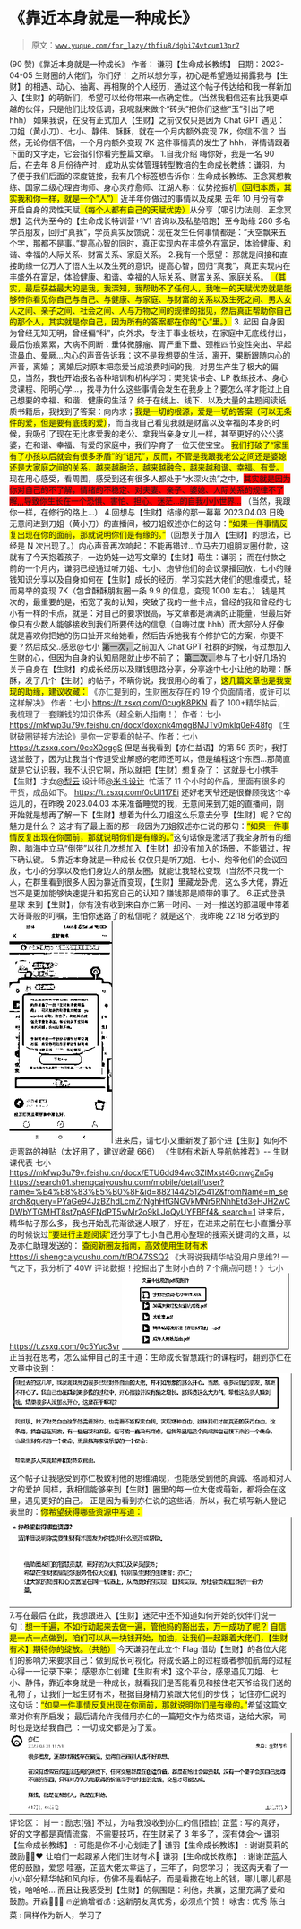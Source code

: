 # 《靠近本身就是一种成长》

> 原文：[`www.yuque.com/for_lazy/thfiu8/dgbi74vtcum13pr7`](https://www.yuque.com/for_lazy/thfiu8/dgbi74vtcum13pr7)

<ne-h2 id="a28d4a47" data-lake-id="a28d4a47"><ne-heading-ext><ne-heading-anchor></ne-heading-anchor><ne-heading-fold></ne-heading-fold></ne-heading-ext><ne-heading-content><ne-text id="uf82153ec">(90 赞)《靠近本身就是一种成长》</ne-text></ne-heading-content></ne-h2> <ne-p id="u219a4d6c" data-lake-id="u219a4d6c"><ne-text id="ud76e59c9">作者： 谦羽【生命成长教练】</ne-text></ne-p> <ne-p id="u1cdc89b5" data-lake-id="u1cdc89b5"><ne-text id="u7dc19957">日期：2023-04-05</ne-text></ne-p> <ne-p id="ud8e5eb61" data-lake-id="ud8e5eb61"><ne-text id="u071df63c">生财圈的大佬们，你们好！</ne-text></ne-p> <ne-p id="ucea288f5" data-lake-id="ucea288f5"><ne-text id="uff0ce6a0">之所以想分享，初心是希望通过揭露我与【生财】的相遇、动心、抽离、再相聚的个人经历，通过这个帖子传达给和我一样新加入【生财】的萌新们，希望可以给你带来一点确定性。（当然我相信还有比我更卓越的伙伴，只是他们比较低调，我呢就来做个“砖头”把你们这些“玉”引出了吧 hhh）</ne-text></ne-p> <ne-p id="u3eb94ac3" data-lake-id="u3eb94ac3"><ne-text id="u27b98cde">如果我说，在没有正式加入【生财】之前仅仅只是因为 Chat GPT 遇见：刀姐（黄小刀）、七小、静伟、酥酥，就在一个月内额外变现 7K，你信不信？</ne-text></ne-p> <ne-p id="ua9c1538e" data-lake-id="ua9c1538e"><ne-text id="u5a424e4b">当然，无论你信不信，一个月内额外变现 7K 这件事情真的发生了 hhh，详情请跟着下面的文字走，它会指引你看完整篇文章。</ne-text></ne-p> <ne-h1 id="2ec3d72f" data-lake-id="2ec3d72f"><ne-heading-ext><ne-heading-anchor></ne-heading-anchor><ne-heading-fold></ne-heading-fold></ne-heading-ext><ne-heading-content><ne-text id="u6722a226" ne-bold="true">1.自我介绍</ne-text></ne-heading-content></ne-h1> <ne-p id="u15bfff0f" data-lake-id="u15bfff0f"><ne-text id="uf0449958">嗨你好，我是一名 90 后，在去年 8 月份待产时，成功从实体管理转型教培的生命成长教练：谦羽，为了便于我们后面的深度链接，我有几个标签想告诉你：生命成长教练、正念冥想教练、国家二级心理咨询师、身心灵疗愈师、江湖人称：优势挖掘机</ne-text><ne-text id="u185041cf" style="background-color: rgb(255, 255, 0);">（回归本质，其实我和你一样，就是一个“人”）</ne-text></ne-p> <ne-p id="u20d77c7d" data-lake-id="u20d77c7d"><ne-text id="u67f8c44f">近半年你做过的事情以及成果</ne-text></ne-p> <ne-p id="ud9ff9f4d" data-lake-id="ud9ff9f4d"><ne-text id="u84c3b298">去年 10 月份有幸开启自身的灵性天赋</ne-text><ne-text id="ub27e5e66" style="background-color: rgb(255, 255, 0);">（每个人都有自己的天赋优势）</ne-text><ne-text id="u7e452c7c">从分享【吸引力法则、正念冥想】迭代为至今的【生命成长特训营+1V1 咨询以及私塾陪跑】至今助缘 260 多名学员朋友，回归“真我”，学员真实反馈说：现在发生任何事情都是：“天空飘来五个字，那都不是事。”提高心智的同时，真正实现内在丰盛外在富足，体验健康、和谐、幸福的人际关系、财富关系、家庭关系。</ne-text></ne-p> <ne-h1 id="90516629" data-lake-id="90516629"><ne-heading-ext><ne-heading-anchor></ne-heading-anchor><ne-heading-fold></ne-heading-fold></ne-heading-ext><ne-heading-content><ne-text id="uba5fe93c" ne-bold="true">2.我有一个愿望：</ne-text></ne-heading-content></ne-h1> <ne-p id="ua2765ca0" data-lake-id="ua2765ca0"><ne-text id="ua65e7905">那就是间接和直接助缘一亿万人了悟人生以及生死的意识，提高心智，回归“真我”，真正实现内在丰盛外在富足，体验健康、和谐、幸福的人际关系、财富关系、家庭关系。</ne-text></ne-p> <ne-p id="ub8fa4963" data-lake-id="ub8fa4963"><ne-text id="ucc568b98" style="background-color: rgb(255, 255, 0);">（其实，最后获益最大的是我，我深知，我帮助不了任何人，我唯一的天赋优势就是能够带你看见你自己与自己、与健康、与家庭、与财富的关系以及生死之间、男人女人之间、亲子之间、社会之间、人与万物之间的规律的拙见，然后真正帮助你自己的那个人，其实就是你自己，因为所有的答案都在你的“心”里。）</ne-text></ne-p> <ne-p id="u90385ded" data-lake-id="u90385ded"><ne-text id="ud0c52fa6" ne-bold="true">3. 起因</ne-text></ne-p> <ne-p id="u7e14c784" data-lake-id="u7e14c784"><ne-text id="u574a7b80">自身因为曾经无知无明，曾经偏“科”，向外求，专注于事业板块，在家庭中无底线付出，最后伤痕累累，大病不间断：垂体微腺瘤、胃严重下垂、颈椎四节变性突出、早起流鼻血、晕厥...内心的声音告诉我：这不是我想要的生活，离开，果断跟随内心的声音，离婚；</ne-text></ne-p> <ne-p id="u3500b460" data-lake-id="u3500b460"><ne-text id="u2d1e765b">离婚后对原本把恋爱当成浪费时间的我，对男生产生了极大的偏见，当然，我也开始报名各种培训和机构学习：樊凳读书会、LP 教练技术、身心灵课程、阳明心学...，找寻为什么这些事情会发生在我身上？要怎么样才能过上自己想要的幸福、和谐、健康的生活？</ne-text></ne-p> <ne-p id="u5bb1ada1" data-lake-id="u5bb1ada1"><ne-text id="ucbf84ba1">终于在线上、线下、以及大量的主题阅读纸质书籍后，我找到了答案：向内求；</ne-text><ne-text id="u611e4189" style="background-color: rgb(255, 255, 0);">我是一切的根源，爱是一切的答案（可以无条件的爱，但是要有底线的爱）</ne-text><ne-text id="ucf2d7fb8">，而当我自己看见我就是财富以及幸福的本身的时候，我吸引了现在无比疼爱我的老公、拿我当亲身女儿一样，甚至更好的公公婆婆，在和谐、幸福、有爱的家庭中，我们孕育了一位天使宝宝。</ne-text></ne-p> <ne-p id="udd9e057c" data-lake-id="udd9e057c"><ne-text id="ub26e9dcf" style="background-color: rgb(255, 255, 0);">我们打破了“家里有了小孩以后就会有很多矛盾”的“诅咒”，反而，不管是我跟我老公之间还是婆媳还是大家庭之间的关系，越来越融洽，越来越融合，越来越和谐、幸福、有爱。</ne-text></ne-p> <ne-p id="u8b05defd" data-lake-id="u8b05defd"><ne-text id="u97aec9a5">现在用心感受，看周围，感受到还有很多人都处于“水深火热”之中，</ne-text><ne-text id="u68826fe6" style="background-color: rgb(255, 0, 0);">其实就是因为你对自己的不了解，情绪的不稳定、对夫妻、亲子、婆媳、人际关系的规律不了解,,,导致你生长在一个恐惧、害怕、担心、迷茫...的自我小小世界...</ne-text></ne-p> <ne-p id="u3aa1bcc6" data-lake-id="u3aa1bcc6"><ne-text id="u76c4a289">（当然，我跟你一样，在修行的路上...）</ne-text></ne-p> <ne-h1 id="0d8c0a20" data-lake-id="0d8c0a20"><ne-heading-ext><ne-heading-anchor></ne-heading-anchor><ne-heading-fold></ne-heading-fold></ne-heading-ext><ne-heading-content><ne-text id="ub03a4832" ne-bold="true">4.回想与【生财】结缘的那一幕幕</ne-text></ne-heading-content></ne-h1> <ne-p id="u3ae1149b" data-lake-id="u3ae1149b"><ne-text id="u7e543609">2023.04.03 日晚无意间进到刀姐（黄小刀）的直播间，被刀姐叙述亦仁的这句：</ne-text><ne-text id="u864d90b6" style="background-color: rgb(255, 255, 0);">“如果一件事情反复出现在你的面前，那就说明你们是有缘的。”</ne-text><ne-text id="u7ebad444">（回想关于加入【生财】的想法，已经是 N 次出现了。）内心声音再次响起：不能再错过...立马去刀姐朋友圈付款，这就有了今天抱着孩子，一边奶娃一边写文章的【生财】萌生：谦羽；</ne-text></ne-p> <ne-p id="ufcc4467a" data-lake-id="ufcc4467a"><ne-text id="ufa3dfc29">而在付款之前的一个月内，谦羽已经通过听刀姐、七小、炮爷他们的会议录播回放，七小的赚钱知识分享以及自身如何在【生财】成长的经历，学习实践大佬们的思维模式，轻而易举的变现 7K（包含酥酥朋友圈一条 9.9 的信息，变现 1000 左右。）</ne-text></ne-p> <ne-p id="u96acf4b4" data-lake-id="u96acf4b4"><ne-text id="uc92b1fe3">钱是其次的，最重要的是，拓宽了我的认知，突破了我的一些卡点，曾经的我和曾经的七小有一样的卡点，就是：对自己的要求很高，写文章都是满满的正能量，但最后好像只有少数人能够接收到我们所要传达的信息（自嗨过度 hhh）而大部分人好像就是喜欢你把她的伤口扯开来给她看，然后告诉她我有个修护它的方案，你要不要？然后成交..感恩@七小</ne-text></ne-p> <ne-p id="uf852403a" data-lake-id="uf852403a"><ne-text id="u3d7f0c0c" style="background-color: rgb(192, 192, 192);">第一次，</ne-text><ne-text id="ud04ee960">之前加入 Chat GPT 社群的时候，有过想加入生财的心，但因为自身的认知局限就止步不前了；</ne-text></ne-p> <ne-p id="ua026a32d" data-lake-id="ua026a32d"><ne-text id="u61e82e6c" style="background-color: rgb(192, 192, 192);">第二次，</ne-text><ne-text id="uf5d77b6d">参与了七小好几场的关于自身在【生财】的成长经历以及赚钱思路分享，分享途中七小让他的助理：酥酥，发了几个【生财】的帖子，不瞒你说，我很用心的看了，</ne-text><ne-text id="u308b5760" style="background-color: rgb(255, 255, 0);">这几篇文章也是我变现的助缘，建议收藏：</ne-text></ne-p> <ne-p id="u521c4286" data-lake-id="u521c4286"><ne-text id="u9b8fc285" style="background-color: rgb(255, 255, 255); color: rgb(47, 48, 52);">《亦仁提到的，生财圈友存在的 19 个负面情绪，或许可以这样解决》 作者：七小</ne-text></ne-p> <ne-p id="u6f868e36" data-lake-id="u6f868e36">[<ne-text id="u00be43ac" ne-underline="true">https://t.zsxq.com/0cugK8PKN</ne-text>](https://t.zsxq.com/0cugK8PKN)</ne-p> <ne-p id="u3fbbcb1c" data-lake-id="u3fbbcb1c"><ne-text id="u2d3643e9" style="background-color: rgb(255, 255, 255); color: rgb(47, 48, 52);">看了 100+精华帖后，我梳理了一套赚钱的知识体系（超全新人指南！）作者：七小</ne-text></ne-p> <ne-p id="u745e4f76" data-lake-id="u745e4f76">[<ne-text id="u3ced66a0" ne-underline="true">https://mkfwp3u79v.feishu.cn/docx/doxcnk4mqgBMJTv0mklq0eR48fg</ne-text>](https://mkfwp3u79v.feishu.cn/docx/doxcnk4mqgBMJTv0mklq0eR48fg)</ne-p> <ne-p id="u02a5c645" data-lake-id="u02a5c645"><ne-text id="uf56d43cf" style="background-color: rgb(255, 255, 255); color: rgb(47, 48, 52);">《生财破圈链接方法论》是你一定要看的帖子。作者：七小</ne-text></ne-p> <ne-p id="u0b359e5f" data-lake-id="u0b359e5f">[<ne-text id="ub135aebe" ne-underline="true">https://t.zsxq.com/0ccX0eggS</ne-text>](https://t.zsxq.com/0ccX0eggS)</ne-p> <ne-p id="ud1f720ca" data-lake-id="ud1f720ca"><ne-text id="u0ce00901">但是当我看到【亦仁益语】的第 59 页时，我打退堂鼓了，因为让我当个传道受业解惑的老师还可以，但是编程这个东西...那简直就是它认识我，我不认识它啊，所以就把【生财】想复杂了：</ne-text></ne-p> <ne-p id="u6968d9b3" data-lake-id="u6968d9b3"><ne-text id="ue98aa389">这就是七小携手【</ne-text><ne-text id="u4775a853" style="background-color: rgb(255, 255, 255); color: rgb(47, 48, 52);">生财】才女</ne-text>[<ne-text id="u33bf658e">@梨云</ne-text>](https://wx.zsxq.com/dweb2/index/footprint/28512141521841)<ne-text id="u1e3df2e2" style="background-color: rgb(255, 255, 255); color: rgb(47, 48, 52);"> 设计师</ne-text>[<ne-text id="uafdad9e8">@米斗设计</ne-text>](https://wx.zsxq.com/dweb2/index/footprint/421844155555548)<ne-text id="u401d2d72" style="background-color: rgb(255, 255, 255); color: rgb(47, 48, 52);">  忙活了 11 个小时的作品，里面有很多的干货，成品如下。</ne-text></ne-p> <ne-p id="u31f8af10" data-lake-id="u31f8af10">[<ne-text id="ud9730303" ne-underline="true">https://t.zsxq.com/0cUI117Ei</ne-text>](https://t.zsxq.com/0cUI117Ei)</ne-p> <ne-p id="ucec84e09" data-lake-id="ucec84e09"><ne-text id="u10d1f14c">还好老天爷还是很眷顾我这个幸运儿的，在昨晚 2023.04.03 本来准备睡觉的我，无意间来到刀姐的直播间，刚开始就是想再了解一下【生财】想着为什么刀姐这么乐意去分享【生财】呢？它的魅力是什么？ 这才有了最上面的那一段因为刀姐叙述亦仁说的那句：</ne-text><ne-text id="uc82199d0" style="background-color: rgb(255, 255, 0);">“如果一件事情反复出现在你面前，那就说明你们是有缘的。”</ne-text><ne-text id="u68cd6e43">这句话像是激活了我全身所有的细胞，脑海中立马“倒带”以往几次想加入【生财】却没有加入的场景，不能错过，按下确认键。</ne-text></ne-p> <ne-h1 id="a6121193" data-lake-id="a6121193"><ne-heading-ext><ne-heading-anchor></ne-heading-anchor><ne-heading-fold></ne-heading-fold></ne-heading-ext><ne-heading-content><ne-text id="uac11eca0" ne-bold="true">5.靠近本身就是一种成长</ne-text></ne-heading-content></ne-h1> <ne-p id="u833f1e20" data-lake-id="u833f1e20"><ne-text id="u36c27fab">仅仅只是听刀姐、七小、炮爷他们的会议回放，七小的分享以及他们身边人的朋友圈，就能让我轻松变现（当然不只我一个人，在群里看到很多人因为靠近而变现，【生财】里藏龙卧虎，这么多大佬，靠近岂不是更加能够快速提升和拓宽自己的认知？赚钱那是顺带的事了。</ne-text></ne-p> <ne-h1 id="2ed7dcdb" data-lake-id="2ed7dcdb"><ne-heading-ext><ne-heading-anchor></ne-heading-anchor><ne-heading-fold></ne-heading-fold></ne-heading-ext><ne-heading-content><ne-text id="u7062100c" ne-bold="true">6.正式登录星球</ne-text></ne-heading-content></ne-h1> <ne-p id="u91e6b419" data-lake-id="u91e6b419"><ne-text id="u7eaec41d">来到【生财】，你有没有收到来自亦仁第一时间、一对一推送的那温暖中带着大哥哥般的叮嘱，生怕你迷路了的私信呢？</ne-text></ne-p> <ne-p id="ua4bb68c0" data-lake-id="ua4bb68c0"><ne-text id="ub7b7eb18">就是这个，我昨晚 22:18 分收到的</ne-text></ne-p> <ne-p id="u1db26fe2" data-lake-id="u1db26fe2"><ne-card data-card-name="image" data-card-type="inline" id="kfqrc" data-event-boundary="card">![](img/59cc7ce86b1412b66218582081069191.png)</ne-card></ne-p> <ne-p id="ubc260635" data-lake-id="ubc260635"><ne-text id="u683b80d2">进来后，请七小又重新发了那个进【生财】如何不走弯路的神贴（太好用了，建议收藏 666）</ne-text></ne-p> <ne-p id="uab9e004c" data-lake-id="uab9e004c"><ne-text id="uaf7c573b">《生财有术新人导航帖推荐》-- 生财课代表 七小</ne-text></ne-p> <ne-p id="ue8655dc8" data-lake-id="ue8655dc8">[<ne-text id="uc18018d2" ne-underline="true">https://mkfwp3u79v.feishu.cn/docx/ETU6dd94wo3ZlMxst46cnwgZn5g</ne-text>](https://mkfwp3u79v.feishu.cn/docx/ETU6dd94wo3ZlMxst46cnwgZn5g)</ne-p> <ne-p id="u858e861a" data-lake-id="u858e861a">[<ne-text id="u001ee9b4" ne-underline="true">https://search01.shengcaiyoushu.com/mobile/detail/user?name=%E4%B8%83%E5%B0%8F&id=88214425125412&fromName=m_search&query=PYaGe94JzBZhdLcmZrNghHfGNGVkMNr5RNhhEtd3eHJH2wCDWbYTGMHT8st7pA9FNdPT5wMr2o9kLJoQyUYFBFf4&_search=1</ne-text>](https://search01.shengcaiyoushu.com/mobile/detail/user?name=%E4%B8%83%E5%B0%8F&id=88214425125412&fromName=m_search&query=PYaGe94JzBZhdLcmZrNghHfGNGVkMNr5RNhhEtd3eHJH2wCDWbYTGMHT8st7pA9FNdPT5wMr2o9kLJoQyUYFBFf4&_search=1)</ne-p> <ne-p id="ud3b545fa" data-lake-id="ud3b545fa"><ne-text id="u1ed6d25a">进来后，精华帖子那么多，我也开始乱花渐欲迷人眼了，好在，在进来之前在七小直播分享的时候说过</ne-text><ne-text id="ubd858298" style="background-color: rgb(255, 255, 0);">“要进行主题阅读”</ne-text><ne-text id="u6c067f3a">还分享了七小自己用心整理的搜索关键词的文章，以及亦仁助理发送的：</ne-text></ne-p> <ne-p id="u0c28ec9d" data-lake-id="u0c28ec9d"><ne-text id="u3a29e6dc" style="background-color: rgb(255, 255, 0);">查阅新圈友指南，高效使用生财有术</ne-text></ne-p> <ne-p id="u71d1baba" data-lake-id="u71d1baba">[<ne-text id="u89acb267" ne-underline="true">https://i.shengcaiyoushu.com/t/BOA7SSQ2</ne-text>](https://i.shengcaiyoushu.com/t/BOA7SSQ2)</ne-p> <ne-p id="u3c7d8980" data-lake-id="u3c7d8980"><ne-text id="u255e5593" style="background-color: rgb(255, 255, 255); color: rgb(47, 48, 52);">《大哥说我精华帖没用户思维?! 一气之下，我分析了 40W 评论数据！挖掘出了生财小白的 7 个痛点问题！》七小</ne-text></ne-p> <ne-p id="u09c0f7d7" data-lake-id="u09c0f7d7">[<ne-text id="u414cc02b" ne-underline="true">https://t.zsxq.com/0c5Yuc3vr</ne-text>](https://t.zsxq.com/0c5Yuc3vr)</ne-p> <ne-p id="ud7cae109" data-lake-id="ud7cae109"><ne-card data-card-name="image" data-card-type="inline" id="jOToX" data-event-boundary="card">![](img/a68b1e61ef90c81764054fba7486d567.png)</ne-card></ne-p> <ne-p id="u276b9c19" data-lake-id="u276b9c19"><ne-text id="u3d0f47ed">正当我在思考，怎么延伸自己的主干道：生命成长智慧践行的课程时，翻到亦仁在文章中说到：</ne-text></ne-p> <ne-p id="ud5103010" data-lake-id="ud5103010"><ne-card data-card-name="image" data-card-type="inline" id="nrep7" data-event-boundary="card">![](img/eee5de76af7df4238904a02ed443cd3a.png)</ne-card></ne-p> <ne-p id="ub4386539" data-lake-id="ub4386539"><ne-text id="uc0ce2427">这个帖子让我感受到亦仁极致利他的思维涌现，也能感受到他的真诚、格局和对人才的爱护</ne-text></ne-p> <ne-p id="ufc73c12d" data-lake-id="ufc73c12d"><ne-text id="ube3ce65d">同样，我相信能够来到【生财】圈里的每一位大佬或萌新，都将会在这里，遇见更好的自己。</ne-text></ne-p> <ne-p id="ua4a6992d" data-lake-id="ua4a6992d"><ne-text id="u71425af0">正是因为看到亦仁说的这些话，所以，我在填写新人登记表里的：</ne-text><ne-text id="ud86778ae" style="background-color: rgb(255, 255, 0);">你希望获得哪些资源中写道：</ne-text></ne-p> <ne-p id="u5aeaa243" data-lake-id="u5aeaa243"><ne-card data-card-name="image" data-card-type="inline" id="wIN0e" data-event-boundary="card">![](img/ae60385566000433f6c30b1ec18a1f5d.png)</ne-card></ne-p> <ne-h1 id="cd4ddc49" data-lake-id="cd4ddc49"><ne-heading-ext><ne-heading-anchor></ne-heading-anchor><ne-heading-fold></ne-heading-fold></ne-heading-ext><ne-heading-content><ne-text id="u69da8b1d" ne-bold="true">7.写在最后</ne-text></ne-heading-content></ne-h1> <ne-p id="u497fe4ef" data-lake-id="u497fe4ef"><ne-text id="u5f1b5d6e">在此，我想跟进入【生财】迷茫中还不知道如何开始的伙伴们说一句：</ne-text><ne-text id="u1d9f51ae" style="background-color: rgb(255, 255, 0);">想一千遍，不如行动起来去做一遍，管他妈的豁出去，万一成功了呢？</ne-text></ne-p> <ne-p id="uaa3a7796" data-lake-id="uaa3a7796"><ne-text id="uc75c796a" style="background-color: rgb(255, 255, 0);">自信是一点一点做到，咱们可以从一块钱开始，加油，让我们一起跟着大佬们，【生财有术】期待你的绽放。（共勉）</ne-text></ne-p> <ne-p id="u0ac42819" data-lake-id="u0ac42819"><ne-text id="u5b53af1c">今天谦羽在此立个 Flag 借助【生财】的各位大佬们的影响力来要求自己：做到成长可视化，将成长路上的过程或者参加航海的过程心得一一记录下来；</ne-text></ne-p> <ne-p id="uc2ff6b90" data-lake-id="uc2ff6b90"><ne-text id="u1f14d845">感恩亦仁创建【生财有术】这个平台，感恩遇见刀姐、七小、静伟，靠近本身就是一种成长，就看我们是否能看见和接住老天爷给我们送的礼物了，让我们一起生财有术，根据自身精力紧跟大佬们的步伐；</ne-text></ne-p> <ne-p id="u1853a706" data-lake-id="u1853a706"><ne-text id="u2f4e1e6d">记住亦仁说的这句话：</ne-text><ne-text id="u5ba4b9a8" style="background-color: rgb(255, 255, 0);">“如果一件事情反复出现在你面前，那就说明你们是有缘的。”</ne-text><ne-text id="u45683430">希望这篇文章对你有所启发；</ne-text></ne-p> <ne-p id="uaa3bab02" data-lake-id="uaa3bab02"><ne-text id="u869d1b90">最后请允许我借用亦仁的一篇短文作为结束语，送给大家，同时也是送给我自己 ：一切成交都是为了爱。</ne-text></ne-p> <ne-p id="uef398105" data-lake-id="uef398105"><ne-card data-card-name="image" data-card-type="inline" id="Ox0eX" data-event-boundary="card">![](img/a0f056c289060cc3929a1afc10f2c0e0.png)</ne-card></ne-p> <ne-hole id="uf67aa4e3" data-lake-id="uf67aa4e3"><ne-card data-card-name="hr" data-card-type="block" id="qilNr" data-event-boundary="card"><ne-p id="u019648ff" data-lake-id="u019648ff"><ne-text id="u6772c50f">评论区：</ne-text></ne-p> <ne-p id="u0955f1a4" data-lake-id="u0955f1a4"><ne-text id="u2c3a315c">肖一 : 励志[强]</ne-text> <ne-text id="uc8c3e40d">不过，为啥我没收到亦仁的信[捂脸]</ne-text> <ne-text id="u5a49d398">芷蓝 : 写的真好，好的文字都是真情流露，不需要技巧，在生财呆了 3 年多了，深有体会～</ne-text> <ne-text id="u7ca14866">谦羽【生命成长教练】 : 可能是你不小心划走了🤣</ne-text> <ne-text id="u663f6549">谦羽【生命成长教练】 : 谢谢莫莉的鼓励🥰😘❤️</ne-text> <ne-text id="ue5e9ee35">让咱们一起跟紧大佬们生财有术🥳</ne-text> <ne-text id="ucb645fec">谦羽【生命成长教练】 : 谢谢芷蓝大佬的鼓励，爱您</ne-text> <ne-text id="u588efd21">哇塞，芷蓝大佬太幸运了，三年了，向您学习；</ne-text> <ne-text id="u9ed6b07f">我这两天看了一小小部分精华帖和风向标，仿佛不是看帖子，而是看撒在地上的钱，哪儿哪儿都是钱，哈哈哈…</ne-text> <ne-text id="u738e8788">而且让我感受到【生财】的氛围是：利他，共赢，这里充满了爱和鼓励。开森🥳🥳🥳</ne-text> <ne-text id="ubab4d809">🔥逆熵增者💰 : 这新朋友真优秀，必须点个赞！</ne-text> <ne-text id="u739dd52f">咏舍 : 优秀</ne-text> <ne-text id="uc30e9931">陈白菜 : 同样作为新人，学习了</ne-text></ne-p></ne-card></ne-hole>